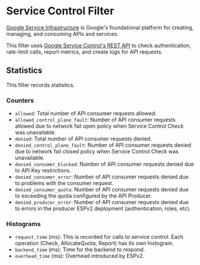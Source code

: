 # Service Control Filter

[Google Service Infrastructure](https://cloud.google.com/service-infrastructure/docs/overview)
is Google's foundational platform for creating, managing, and consuming APIs and services.

This filter uses [Google Service Control's REST API](https://cloud.google.com/service-infrastructure/docs/service-control/reference/rest/)
to check authentication, rate-limit calls, report metrics, and create logs for API requests.

## Statistics

This filter records statistics.

### Counters

- `allowed`: Total number of API consumer requests allowed.
- `allowed_control_plane_fault`: Number of API consumer requests allowed
 due to network fail open policy when Service Control Check was unavailable.
- `denied`: Total number of API consumer requests denied.
- `denied_control_plane_fault`: Number of API consumer requests denied
 due to network fail closed policy when Service Control Check was unavailable.
- `denied_consumer_blocked`: Number of API consumer requests denied due
 to API Key restrictions.
- `denied_consumer_error`: Number of API consumer requests denied due
 to problems with the consumer request.
- `denied_consumer_quota`: Number of API consumer requests denied due
 to exceeding the quota configured by the API Producer.
- `denied_producer_error`: Number of API consumer requests denied due
 to errors in the producer ESPv2 deployment (authentication, roles, etc).

### Histograms

- `request_time` (ms): This is recorded for calls to service control.
 Each operation (Check, AllocateQuota, Report) has its own histogram.
- `backend_time` (ms): Time for the backend to respond.
- `overhead_time` (ms): Overhead introduced by ESPv2.
